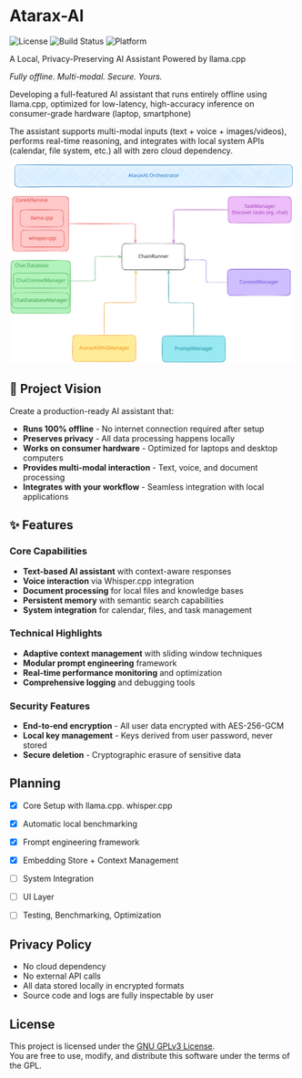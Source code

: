 <!-- <img src="https://github.com/user-attachments/assets/fdd8be29-ac97-4efc-8e5b-b559096e5234" alt="AtaraxAI" width="200"> -->


# Atarax-AI

![License](https://img.shields.io/badge/license-GPL--3.0-blue.svg)
![Build Status](https://img.shields.io/badge/build-passing-green.svg)
![Platform](https://img.shields.io/badge/platform-Linux%20%7C%20macOS%20%7C%20Windows-lightgrey.svg)

A Local, Privacy-Preserving AI Assistant Powered by llama.cpp

_Fully offline. Multi-modal. Secure. Yours._

Developing a full-featured AI assistant that runs entirely offline using llama.cpp, optimized for low-latency, high-accuracy inference on consumer-grade hardware (laptop, smartphone)

The assistant supports multi-modal inputs (text + voice + images/videos), performs real-time reasoning, and integrates with local system APIs (calendar, file system, etc.)  all with zero cloud dependency.

<img src="docs/architecture/architecture.svg" alt="Architecture Diagram" width="500"/>


## 🎯 Project Vision

Create a production-ready AI assistant that:
- **Runs 100% offline** - No internet connection required after setup
- **Preserves privacy** - All data processing happens locally
- **Works on consumer hardware** - Optimized for laptops and desktop computers
- **Provides multi-modal interaction** - Text, voice, and document processing
- **Integrates with your workflow** - Seamless integration with local applications

## ✨ Features

### Core Capabilities
- **Text-based AI assistant** with context-aware responses
- **Voice interaction** via Whisper.cpp integration
- **Document processing** for local files and knowledge bases
- **Persistent memory** with semantic search capabilities
- **System integration** for calendar, files, and task management

### Technical Highlights
- **Adaptive context management** with sliding window techniques
- **Modular prompt engineering** framework
- **Real-time performance monitoring** and optimization
- **Comprehensive logging** and debugging tools

### Security Features
- **End-to-end encryption** - All user data encrypted with AES-256-GCM
- **Local key management** - Keys derived from user password, never stored
- **Secure deletion** - Cryptographic erasure of sensitive data
<!-- - **Memory protection** - Sensitive data cleared from RAM after use
- **Audit logging** - All security events logged and encrypted -->


## Planning
  - [x] Core Setup with llama.cpp. whisper.cpp
  - [x] Automatic local benchmarking
  - [x] Frompt engineering framework
  - [x] Embedding Store + Context Management
  - [ ] System Integration
  - [ ] UI Layer
  - [ ] Testing, Benchmarking, Optimization 




## Privacy Policy

- No cloud dependency
- No external API calls
- All data stored locally in encrypted formats
- Source code and logs are fully inspectable by user


## License

This project is licensed under the [GNU GPLv3 License](LICENSE).  
You are free to use, modify, and distribute this software under the terms of the GPL.


